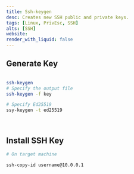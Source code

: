 ```yaml
---
title: Ssh-keygen
desc: Creates new SSH public and private keys.
tags: [Linux, PrivEsc, SSH]
alts: [SSH]
website:
render_with_liquid: false
---
```


## Generate Key

```sh

ssh-keygen
# Specify the output file
ssh-keygen -f key

# Specify Ed25519
ssy-keygen -t ed25519
```

<br />

## Install SSH Key

```sh
# On target machine

ssh-copy-id username@10.0.0.1
```